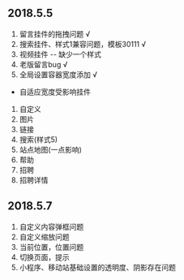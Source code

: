 ## 2018.5.5

1. 留言挂件的拖拽问题  √
2. 搜索挂件、样式1兼容问题，模板30111   √
3. 视频挂件 -- 缺少一个样式 
4. 老版留言bug  √
5. 全局设置容器宽度添加 √



- 自适应宽度受影响挂件

1. 自定义
2. 图片
3. 链接
4. 搜索(样式5)
5. 站点地图(一点影响)
6. 帮助
7. 招聘
8. 招聘详情



## 2018.5.7

1. 自定义内容弹框问题
2. 自定义缩放问题
3. 当前位置，位置问题 
4. 切换页面，提示 
5. 小程序、移动站基础设置的透明度、阴影存在问题